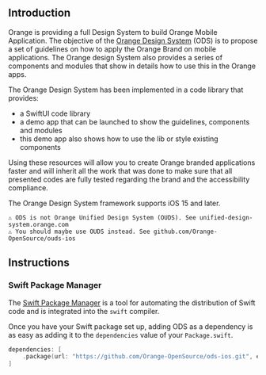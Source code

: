 ## Introduction

Orange is providing a full Design System to build Orange Mobile Application. The objective of the [Orange Design System](https://system.design.orange.com/0c1af118d/p/95b685-ios/) (ODS) is to propose a set of guidelines on how to apply the Orange Brand on mobile applications. The Orange design System also provides a series of components and modules that show in details how to use this in the Orange apps.

The Orange Design System has been implemented in a code library that provides:
- a SwiftUI code library
- a demo app that can be launched to show the guidelines, components and modules
- this demo app also shows how to use the lib or style existing components

Using these resources will allow you to create Orange branded applications faster and will inherit all the work that was done to make sure that all presented codes are fully tested regarding the brand and the accessibility compliance.

The Orange Design System framework supports iOS 15 and later.

```
⚠️ ODS is not Orange Unified Design System (OUDS). See unified-design-system.orange.com
⚠️ You should maybe use OUDS instead. See github.com/Orange-OpenSource/ouds-ios
```

## Instructions

### Swift Package Manager

The [Swift Package Manager](https://swift.org/package-manager/) is a tool for automating the distribution of Swift code and is integrated into the `swift` compiler. 

Once you have your Swift package set up, adding ODS as a dependency is as easy as adding it to the `dependencies` value of your `Package.swift`.

```swift
dependencies: [
    .package(url: "https://github.com/Orange-OpenSource/ods-ios.git", exact: "1.3.0")
]
``` 

